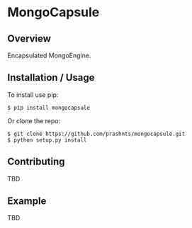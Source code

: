 MongoCapsule
===============================


Overview
--------
Encapsulated MongoEngine.


Installation / Usage
--------------------

To install use pip:

    $ pip install mongocapsule


Or clone the repo:

    $ git clone https://github.com/prashnts/mongocapsule.git
    $ python setup.py install


Contributing
------------

TBD

Example
-------

TBD
